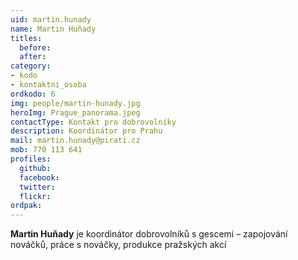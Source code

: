 ```yaml
---
uid: martin.hunady
name: Martin Huňady
titles:
  before: 
  after:
category: 
- kodo
- kontaktni_osoba
ordkodo: 6
img: people/martin-hunady.jpg
heroImg: Prague_panorama.jpeg
contactType: Kontakt pro dobrovolníky
description: Koordinátor pro Prahu
mail: martin.hunady@pirati.cz
mob: 770 113 641
profiles:
  github:       
  facebook: 
  twitter: 		  
  flickr:
ordpak: 		  
---
```


**Martin Huňady** je koordinátor dobrovolníků s gescemi – zapojování nováčků, práce s nováčky, produkce pražských akcí



